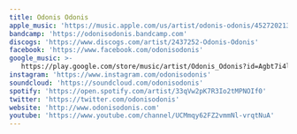 ```yaml
---
title: Odonis Odonis
apple_music: 'https://music.apple.com/us/artist/odonis-odonis/452720213'
bandcamp: 'https://odonisodonis.bandcamp.com'
discogs: 'https://www.discogs.com/artist/2437252-Odonis-Odonis'
facebook: 'https://www.facebook.com/odonisodonis'
google_music: >-
   https://play.google.com/store/music/artist/Odonis_Odonis?id=Agbt7i4lcztfrisapjhjvrd6y4e
instagram: 'https://www.instagram.com/odonisodonis'
soundcloud: 'https://soundcloud.com/odonisodonis'
spotify: 'https://open.spotify.com/artist/33qVw2pK7R3Io2tMPNOIf0'
twitter: 'https://twitter.com/odonisodonis'
website: 'http://www.odonisodonis.com'
youtube: 'https://www.youtube.com/channel/UCMmqy62FZ2vmmNl-vrqtNuA'
---
```

